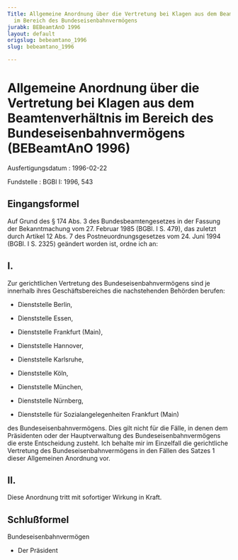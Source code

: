```yaml
---
Title: Allgemeine Anordnung über die Vertretung bei Klagen aus dem Beamtenverhältnis
  im Bereich des Bundeseisenbahnvermögens
jurabk: BEBeamtAnO 1996
layout: default
origslug: bebeamtano_1996
slug: bebeamtano_1996

---
```


# Allgemeine Anordnung über die Vertretung bei Klagen aus dem Beamtenverhältnis im Bereich des Bundeseisenbahnvermögens (BEBeamtAnO 1996)

Ausfertigungsdatum
:   1996-02-22

Fundstelle
:   BGBl I: 1996, 543



## Eingangsformel

Auf Grund des § 174 Abs. 3 des Bundesbeamtengesetzes in der Fassung
der Bekanntmachung vom 27. Februar 1985 (BGBl. I S. 479), das zuletzt
durch Artikel 12 Abs. 7 des Postneuordnungsgesetzes vom 24. Juni 1994
(BGBl. I S. 2325) geändert worden ist, ordne ich an:


## I.

Zur gerichtlichen Vertretung des Bundeseisenbahnvermögens sind je
innerhalb ihres Geschäftsbereiches die nachstehenden Behörden berufen:

-   Dienststelle Berlin,


-   Dienststelle Essen,


-   Dienststelle Frankfurt (Main),


-   Dienststelle Hannover,


-   Dienststelle Karlsruhe,


-   Dienststelle Köln,


-   Dienststelle München,


-   Dienststelle Nürnberg,


-   Dienststelle für Sozialangelegenheiten Frankfurt (Main)



des Bundeseisenbahnvermögens.
Dies gilt nicht für die Fälle, in denen dem Präsidenten oder der
Hauptverwaltung des Bundeseisenbahnvermögens die erste Entscheidung
zusteht.
Ich behalte mir im Einzelfall die gerichtliche Vertretung des
Bundeseisenbahnvermögens in den Fällen des Satzes 1 dieser Allgemeinen
Anordnung vor.


## II.

Diese Anordnung tritt mit sofortiger Wirkung in Kraft.


## Schlußformel

Bundeseisenbahnvermögen

*   Der Präsident




